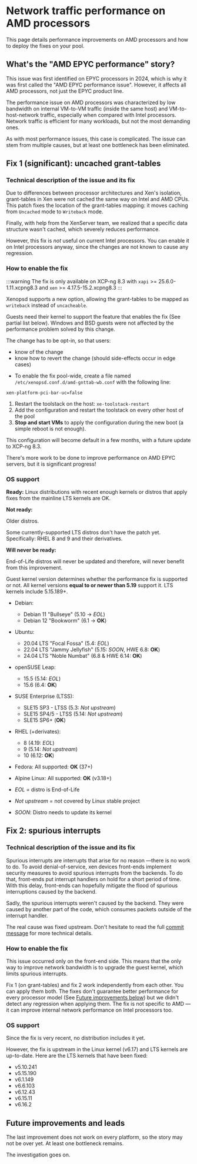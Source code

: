 # Network traffic performance on AMD processors

This page details performance improvements on AMD processors and how to deploy the fixes on your pool.

## What's the "AMD EPYC performance" story?

This issue was first identified on EPYC processors in 2024, which is why it was first called the "AMD EPYC performance issue". However, it affects all AMD processors, not just the EPYC product line.

The performance issue on AMD processors was characterized by low bandwidth on internal VM-to-VM traffic (inside the same host) and VM-to-host-network traffic, especially when compared with Intel processors.
Network traffic is efficient for many workloads, but not the most demanding ones.

As with most performance issues, this case is complicated. The issue can stem from multiple causes, but at least one bottleneck has been eliminated.

## Fix 1 (significant): uncached grant-tables

### Technical description of the issue and its fix

Due to differences between processor architectures and Xen's isolation, grant-tables in Xen were not cached the same way on Intel and AMD CPUs. This patch fixes the location of the grant-tables mapping: it moves caching from `Uncached` mode to `Writeback` mode.

Finally, with help from the XenServer team, we realized that a specific data structure wasn't cached, which severely reduces performance.

However, this fix is _not_ useful on current Intel processors. You can enable it on Intel processors anyway, since the changes are not known to cause any regression.

### How to enable the fix

:::warning
The fix is only available on XCP-ng 8.3 with `xapi` >= 25.6.0-1.11.xcpng8.3 and `xen` >= 4.17.5-15.2.xcpng8.3
:::

Xenopsd supports a new option, allowing the grant-tables to be mapped as `writeback` instead of `uncacheable`.

Guests need their kernel to support the feature that enables the fix (See partial list below). Windows and BSD guests were not affected by the performance problem solved by this change.

The change has to be opt-in, so that users:
- know of the change
- know how to revert the change (should side-effects occur in edge cases)

* To enable the fix pool-wide, create a file named `/etc/xenopsd.conf.d/amd-gnttab-wb.conf` with the following line:

```
xen-platform-pci-bar-uc=false
```

1. Restart the toolstack on the host: `xe-toolstack-restart`
2. Add the configuration and restart the toolstack on every other host of the pool
3. **Stop and start VMs** to apply the configuration during the new boot (a simple reboot is not enough).

This configuration will become default in a few months, with a future update to XCP-ng 8.3.

There's more work to be done to improve performance on AMD EPYC servers, but it is significant progress!

### OS support

**Ready:**
Linux distributions with recent enough kernels or distros that apply fixes from the mainline LTS kernels are OK.

**Not ready:**

Older distros.

Some currently-supported LTS distros don't have the patch yet. Specifically: RHEL 8 and 9 and their derivatives.

**Will never be ready:**

End-of-Life distros will never be updated and therefore, will never benefit from this improvement.


Guest kernel version determines whether the performance fix is supported or not. All kernel versions **equal to or newer than 5.19** support it. LTS kernels include 5.15.189+.

* Debian:
  * Debian 11 "Bullseye" (5.10 -> _EOL_)
  * Debian 12 "Bookworm" (6.1 -> **OK**)
* Ubuntu:
  * 20.04 LTS "Focal Fossa" (5.4: _EOL_)
  * 22.04 LTS "Jammy Jellyfish" (5.15: _SOON_, HWE 6.8: **OK**)
  * 24.04 LTS "Noble Numbat" (6.8 & HWE 6.14: **OK**)
* openSUSE Leap:
  * 15.5 (5.14: _EOL_)
  * 15.6 (6.4: **OK**)
* SUSE Enterprise (LTSS):
  * SLE15 SP3 - LTSS (5.3: _Not upstream_)
  * SLE15 SP4/5 - LTSS (5.14: _Not upstream_)
  * SLE15 SP6+ (**OK**)
* RHEL (+derivates):
  * 8 (4.19: _EOL_)
  * 9 (5.14: _Not upstream_)
  * 10 (6.12: **OK**)
* Fedora: All supported: **OK** (37+)
* Alpine Linux: All supported: **OK** (v3.18+)


* _EOL_ = distro is End-of-Life
* _Not upstream_ = not covered by Linux stable project
* _SOON_: Distro needs to update its kernel


## Fix 2: spurious interrupts

### Technical description of the issue and its fix

Spurious interrupts are interrupts that arise for no reason —there is no work to do.
To avoid denial-of-service, xen devices front-ends implement security measures to avoid spurious interrupts from the backends. To do that, front-ends put interrupt handlers on hold for a short period of time. With this delay, front-ends can hopefully mitigate the flood of spurious interruptions caused by the backend.

Sadly, the spurious interrupts weren't caused by the backend. They were caused by another part of the code, which consumes packets outside of the interrupt handler.

The real cause was fixed upstream. Don't hesitate to read the full [commit message](https://lore.kernel.org/all/20250721093316.23560-1-anthoine.bourgeois@vates.tech/) for more technical details.

### How to enable the fix

This issue occurred only on the front-end side. This means that the only way to improve network bandwidth is to upgrade the guest kernel, which limits spurious interrupts.

Fix 1 (on grant-tables) and fix 2 work independently from each other. You can apply them both.
The fixes don't guarantee better performance for every processor model (See [Future improvements below](#future-improvments-and-leads)) but we didn't detect any regression when applying them. 
The fix is not specific to AMD —it can improve internal network performance on Intel processors too.

### OS support

Since the fix is very recent, no distribution includes it yet.

However, the fix is upstream in the Linux kernel (v6.17) and LTS kernels are up-to-date.
Here are the LTS kernels that have been fixed:
* v5.10.241
* v5.15.190
* v6.1.149
* v6.6.103
* v6.12.43
* v6.15.11
* v6.16.2

## Future improvements and leads

The last improvement does not work on every platform, so the story may not be over yet. At least one bottleneck remains.

The investigation goes on.

